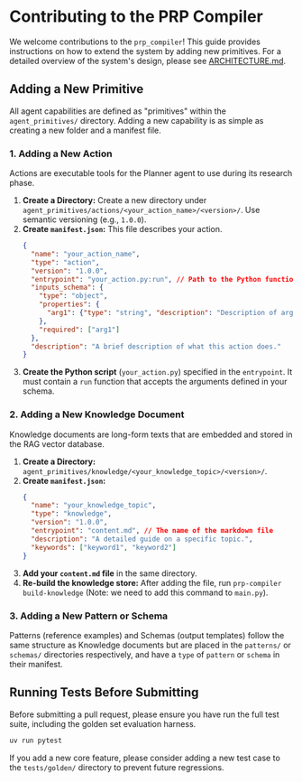 # Contributing to the PRP Compiler

We welcome contributions to the `prp_compiler`! This guide provides instructions on how to extend the system by adding new primitives. For a detailed overview of the system's design, please see [ARCHITECTURE.md](./ARCHITECTURE.md).

## Adding a New Primitive

All agent capabilities are defined as "primitives" within the `agent_primitives/` directory. Adding a new capability is as simple as creating a new folder and a manifest file.

### 1. Adding a New Action

Actions are executable tools for the Planner agent to use during its research phase.

1.  **Create a Directory:** Create a new directory under `agent_primitives/actions/<your_action_name>/<version>/`. Use semantic versioning (e.g., `1.0.0`).
2.  **Create `manifest.json`:** This file describes your action.
    ```json
    {
      "name": "your_action_name",
      "type": "action",
      "version": "1.0.0",
      "entrypoint": "your_action.py:run", // Path to the Python function
      "inputs_schema": {
        "type": "object",
        "properties": {
          "arg1": {"type": "string", "description": "Description of arg1."}
        },
        "required": ["arg1"]
      },
      "description": "A brief description of what this action does."
    }
    ```
3.  **Create the Python script** (`your_action.py`) specified in the `entrypoint`. It must contain a `run` function that accepts the arguments defined in your schema.

### 2. Adding a New Knowledge Document

Knowledge documents are long-form texts that are embedded and stored in the RAG vector database.

1.  **Create a Directory:** `agent_primitives/knowledge/<your_knowledge_topic>/<version>/`.
2.  **Create `manifest.json`:**
    ```json
    {
      "name": "your_knowledge_topic",
      "type": "knowledge",
      "version": "1.0.0",
      "entrypoint": "content.md", // The name of the markdown file
      "description": "A detailed guide on a specific topic.",
      "keywords": ["keyword1", "keyword2"]
    }
    ```
3.  **Add your `content.md` file** in the same directory.
4.  **Re-build the knowledge store:** After adding the file, run `prp-compiler build-knowledge` (Note: we need to add this command to `main.py`).

### 3. Adding a New Pattern or Schema

Patterns (reference examples) and Schemas (output templates) follow the same structure as Knowledge documents but are placed in the `patterns/` or `schemas/` directories respectively, and have a `type` of `pattern` or `schema` in their manifest.

## Running Tests Before Submitting

Before submitting a pull request, please ensure you have run the full test suite, including the golden set evaluation harness.

```bash
uv run pytest
```

If you add a new core feature, please consider adding a new test case to the `tests/golden/` directory to prevent future regressions.
